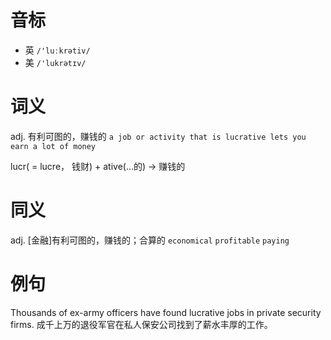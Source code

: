 # 音标

- 英 `/'luːkrətiv/`
- 美 `/'lukrətɪv/`

# 词义

adj. 有利可图的，赚钱的
`a job or activity that is lucrative lets you earn a lot of money`



lucr( = lucre， 钱财) + ative(…的) → 赚钱的

# 同义

adj. [金融]有利可图的，赚钱的；合算的
`economical` `profitable` `paying`

# 例句

Thousands of ex-army officers have found lucrative jobs in private security firms.
成千上万的退役军官在私人保安公司找到了薪水丰厚的工作。


